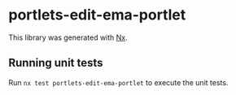 # portlets-edit-ema-portlet

This library was generated with [Nx](https://nx.dev).

## Running unit tests

Run `nx test portlets-edit-ema-portlet` to execute the unit tests.
